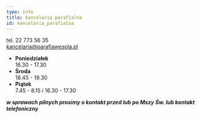 ```yaml
---
type: info
title: kancelaria parafialna
id: kancelaria_parafialna
---
```

tel. 22 773 56 35\
kancelaria@parafiawesola.pl

* **Poniedziałek**\
  16.30 - 17.30
* **Środa**\
  18.45 - 19.30
* **Piątek**\
  7.45 - 8.15 i 16.30 - 17.30



***w sprawach pilnych prosimy o kontakt przed lub po Mszy Św. lub kontakt telefoniczny***